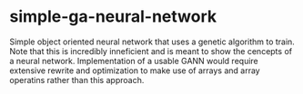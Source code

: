 # simple-ga-neural-network
Simple object oriented neural network that uses a genetic algorithm to train. Note that this is incredibly inneficient and is meant to show the cencepts of a neural network. Implementation of a usable GANN would require extensive rewrite and optimization to make use of arrays and array operatins rather than this approach.
